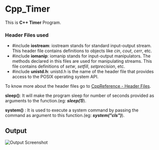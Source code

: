 
# Cpp_Timer

This is **C++ Timer** Program.

### Header Files used
- #include **iostream**: iostream stands for standard input-output stream. This header file contains definitions to objects like *cin*, *cout*, *cerr*, etc.
- #include **iomanip**: iomanip stands for input-output manipulators. The methods declared in this files are used for manipulating streams. This file contains definitions of *setw*, *setfill*, *setprecision*, etc.
- #include **unistd.h**: unistd.h is the name of the header file that provides access to the POSIX operating system API.

To know more about the header files go to [CppReference - Header Files](https://en.cppreference.com/w/cpp/header).

**sleep()**: It will make the program sleep for number of seconds provided as arguments to the function.(eg: ***sleep(1)***).

**system()** : It is used to execute a system command by passing the command as argument to this function.(eg: ***system("cls")***).


## Output

![Output Screenshot](https://lh3.googleusercontent.com/3cBsD2NcXMFJwGsdYx8VcD6XM21NZxV6Of7Otk058g2uGmmZQUR1eawsTSVu49NbbIp_=s170)

  
